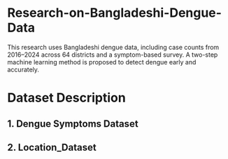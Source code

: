 # Research-on-Bangladeshi-Dengue-Data
This research uses Bangladeshi dengue data, including case counts from 2016–2024 across 64 districts and a symptom-based survey. A two-step machine learning method is proposed to detect dengue early and accurately.

# Dataset Description
## 1. Dengue Symptoms Dataset

## 2. Location_Dataset


